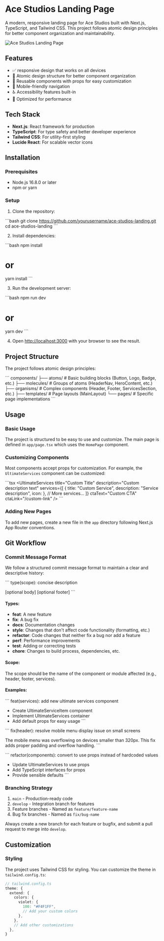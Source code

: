 # Ace Studios Landing Page

A modern, responsive landing page for Ace Studios built with Next.js, TypeScript, and Tailwind CSS. This project follows atomic design principles for better component organization and maintainability.

![Ace Studios Landing Page](https://placeholder.svg?height=300&width=600&text=Ace+Studios+Landing+Page)

## Features

- ✅ responsive design that works on all devices
- 🧩 Atomic design structure for better component organization
- 🔄 Reusable components with props for easy customization
- 📱 Mobile-friendly navigation
- ♿ Accessibility features built-in
- 🚀 Optimized for performance

## Tech Stack

- **Next.js**: React framework for production
- **TypeScript**: For type safety and better developer experience
- **Tailwind CSS**: For utility-first styling
- **Lucide React**: For scalable vector icons

## Installation

### Prerequisites

- Node.js 16.8.0 or later
- npm or yarn

### Setup

1. Clone the repository:

\`\`\`bash
git clone https://github.com/yourusername/ace-studios-landing.git
cd ace-studios-landing
\`\`\`

2. Install dependencies:

\`\`\`bash
npm install
# or
yarn install
\`\`\`

3. Run the development server:

\`\`\`bash
npm run dev
# or
yarn dev
\`\`\`

4. Open [http://localhost:3000](http://localhost:3000) with your browser to see the result.

## Project Structure

The project follows atomic design principles:

\`\`\`
components/
├── atoms/         # Basic building blocks (Button, Logo, Badge, etc.)
├── molecules/     # Groups of atoms (HeaderNav, HeroContent, etc.)
├── organisms/     # Complex components (Header, Footer, ServicesSection, etc.)
├── templates/     # Page layouts (MainLayout)
└── pages/         # Specific page implementations
\`\`\`

## Usage

### Basic Usage

The project is structured to be easy to use and customize. The main page is defined in `app/page.tsx` which uses the `HomePage` component.

### Customizing Components

Most components accept props for customization. For example, the `UltimateServices` component can be customized:

\`\`\`tsx
<UltimateServices 
  title="Custom Title"
  description="Custom description text"
  services={[
    {
      title: "Custom Service",
      description: "Service description",
      icon: <YourIcon />
    },
    // More services...
  ]}
  ctaText="Custom CTA"
  ctaLink="/custom-link"
/>
\`\`\`

### Adding New Pages

To add new pages, create a new file in the `app` directory following Next.js App Router conventions.

## Git Workflow

### Commit Message Format

We follow a structured commit message format to maintain a clear and descriptive history:

\`\`\`
type(scope): concise description

[optional body]
[optional footer]
\`\`\`

#### Types:

- **feat**: A new feature
- **fix**: A bug fix
- **docs**: Documentation changes
- **style**: Changes that don't affect code functionality (formatting, etc.)
- **refactor**: Code changes that neither fix a bug nor add a feature
- **perf**: Performance improvements
- **test**: Adding or correcting tests
- **chore**: Changes to build process, dependencies, etc.

#### Scope:

The scope should be the name of the component or module affected (e.g., header, footer, services).

#### Examples:

\`\`\`
feat(services): add new ultimate services component

- Create UltimateServiceItem component
- Implement UltimateServices container
- Add default props for easy usage
\`\`\`

\`\`\`
fix(header): resolve mobile menu display issue on small screens

The mobile menu was overflowing on devices smaller than 320px.
This fix adds proper padding and overflow handling.
\`\`\`

\`\`\`
refactor(components): convert to use props instead of hardcoded values

- Update UltimateServices to use props
- Add TypeScript interfaces for props
- Provide sensible defaults
\`\`\`

### Branching Strategy

1. `main` - Production-ready code
2. `develop` - Integration branch for features
3. Feature branches - Named as `feature/feature-name`
4. Bug fix branches - Named as `fix/bug-name`

Always create a new branch for each feature or bugfix, and submit a pull request to merge into `develop`.

## Customization

### Styling

The project uses Tailwind CSS for styling. You can customize the theme in `tailwind.config.ts`:

```ts
// tailwind.config.ts
theme: {
  extend: {
    colors: {
      violet: {
        100: "#F4F1FF",
        // Add your custom colors
      },
    },
    // Add other customizations
  },
}
